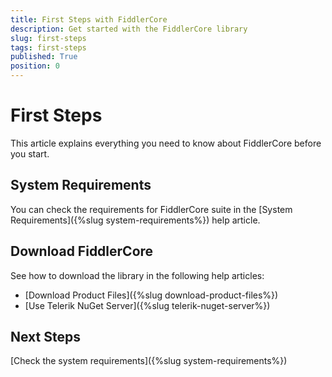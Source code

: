 ```yaml
---
title: First Steps with FiddlerCore
description: Get started with the FiddlerCore library
slug: first-steps
tags: first-steps
published: True
position: 0
---
```


# First Steps

This article explains everything you need to know about FiddlerCore before you start.

## System Requirements

You can check the requirements for FiddlerCore suite in the [System Requirements]({%slug system-requirements%}) help article.

## Download FiddlerCore

See how to download the library in the following help articles:

* [Download Product Files]({%slug download-product-files%})
* [Use Telerik NuGet Server]({%slug telerik-nuget-server%})

## Next Steps

[Check the system requirements]({%slug system-requirements%})